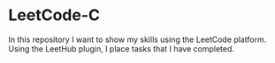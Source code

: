 # LeetCode-C
In this repository I want to show my skills using the LeetCode platform. Using the LeetHub plugin, I place tasks that I have completed.
